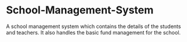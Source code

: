# School-Management-System
A school management system which contains the details of the students and teachers. It also handles the basic fund management for the school.
